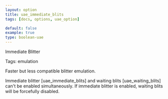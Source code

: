```yaml
---
layout: option
title: uae_immediate_blits
tags: [docs, options, uae_option]

default: false
example: true
type: boolean-uae
---
```


Immediate Blitter

Tags: emulation

Faster but less compatible blitter emulation.

Immediate blitter [uae_immediate_blits] and waiting blits [uae_waiting_blits]
can't be enabled simultaneously. If immediate blitter is enabled, waiting
blits will be forcefully disabled.

